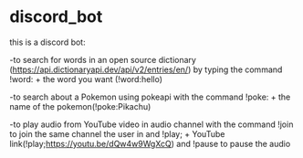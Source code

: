 # discord_bot
this is a discord bot:

-to search for words in an open source dictionary (https://api.dictionaryapi.dev/api/v2/entries/en/)
by typing the command !word: + the word you want (!word:hello)

-to search about a Pokemon using pokeapi with the command !poke: + the name of the pokemon(!poke:Pikachu)

-to play audio from YouTube video in audio channel with the command !join to join the same channel the user in and !play; + YouTube link(!play;https://youtu.be/dQw4w9WgXcQ) and !pause to pause the audio 
